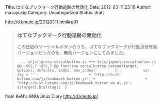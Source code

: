 Title: はてなブックマーク行動追跡の無効化
Date: 2012-03-11 23:16
Author: masayukig
Category: Uncategorized
Status: draft

<http://d.kmuto.jp/20120311.html#p01>  
  
  

> ### はてなブックマーク行動追跡の無効化
>
> この日記のソーシャルボタンのうち、はてなブックマークが行動追跡有効バージョンだったのを、無効バージョンにしてみました。
>
>      --- a/js/jquery.socialbutton.js +++ b/js/jquery.socialbutton.js @@ -655,7 +655,7 @@ function socialbutton_hatena(target, options, defaults, index, max_index)         });          var tag = '' -                       + 'http://b.st-hatena.com/js/bookmark_button.js'; +                       + 'http://b.st-hatena.com/js/bookmark_button_wo_al.js';          $(target).html(tag);  } 

  
  
from KeN's GNU/Linux Diary <http://d.kmuto.jp/>
